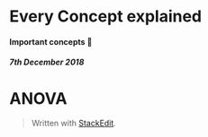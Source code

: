 
# Every Concept explained

#### Important concepts :thought_balloon: 

##### 7th December 2018

# ANOVA


> Written with [StackEdit](https://stackedit.io/).
<!--stackedit_data:
eyJoaXN0b3J5IjpbLTIwNzQwMDk5ODAsODgyNzU4NTUyXX0=
-->